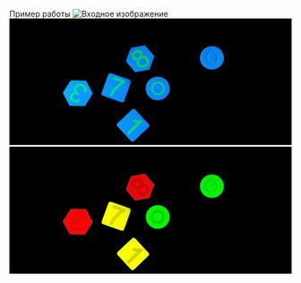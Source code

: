 Пример работы
![Входное изображение](https://raw.githubusercontent.com/lizakat/DIP/main/5_in.jpg)
![Результат первой лабораторной](https://raw.githubusercontent.com/lizakat/DIP/main/5_out_lab1.jpg)
![Результат второй лабораторной](https://raw.githubusercontent.com/lizakat/DIP/main/5_out_lab2.jpg)
